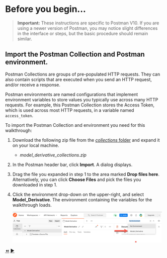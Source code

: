 # Before you begin...


> **Important:** These instructions are specific to Postman V10. If you are using a newer version of Postman, you may notice slight differences in the interface or steps, but the basic procedure should remain similar.


## Import the Postman Collection and Postman environment.

Postman Collections are groups of pre-populated HTTP requests. They can also contain scripts that are executed when you send an HTTP request, and/or receive a response.

Postman environments are named configurations that implement environment variables to store values you typically use across many HTTP requests. For example, this Postman Collection stores the Access Token, which is used across most HTTP requests, in a variable named `access_token`.

To import the Postman Collection and environment you need for this walkthrough:

1. Download the following zip file from the [*collections* folder](../collections) and expand it on your local machine.

    - _model_derivative_collections.zip_

2. In the Postman header bar, click **Import**. A dialog displays.

3. Drag the file you expanded in step 1 to the area marked **Drop files here**. Alternatively, you can click **Choose Files** and pick the files you downloaded in step 1.

4. Click the environment drop-down on the upper-right, and select **Model_Derivative**. The environment containing the variables for the walkthrough loads.

   ![Postman Environment drop-down](../images/tutorial_01_postman_environment_dropdown.png "Postman Environment drop-down")


[:rewind:](../readme.md "readme.md")  [:arrow_forward:](task-1.md "Next task")
